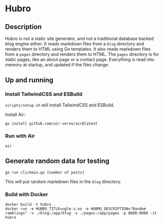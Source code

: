 # Hubro

## Description

Hubro is not a static site generator, and not a traditional database backed blog engine either. It reads markdown files from a `blog` directory and renders them to HTML using Go templates. It also reads markdown files from a `pages` directory and renders them to HTML. The `pages` directory is for static pages, like an about page or a contact page. Everything is read into memory at startup, and updated if the files change.

## Up and running

### Install TailwindCSS and ESBuild

`scripts/setup.sh` will install TailwindCSS and ESBuild.

Install Air:

```
go install github.com/air-verse/air@latest
```

### Run with Air

```
air
```

## Generate random data for testing

```
go run cli/main.go [number of posts]
```

This will put random markdown files in the `blog` directory.

### Build with Docker

```
docker build -t hubro .
docker run -e HUBRO_TITLE=ugle-z.no -e HUBRO_DESCRIPTION="Random ramblings" -v ./blog:/app/blog -v ./pages:/app/pages -p 8888:8080 -it hubro
```
